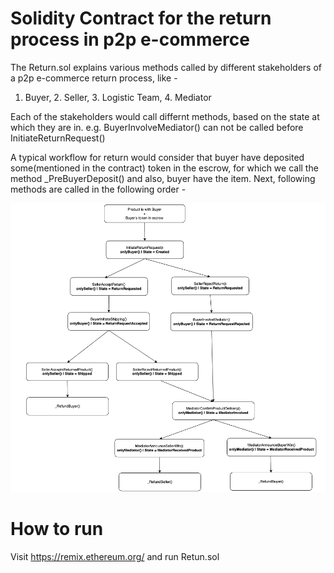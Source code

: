 # Solidity Contract for the return process in p2p e-commerce
The Return.sol explains various methods called by different stakeholders of a p2p e-commerce return process, like - 
1. Buyer, 2. Seller, 3. Logistic Team, 4. Mediator

Each of the stakeholders would call differnt methods, based on the state at which they are in.
e.g. BuyerInvolveMediator() can not be called before InitiateReturnRequest() 

A typical workflow for return would consider that buyer have deposited some(mentioned in the contract) token in the escrow, for which we call the method 
_PreBuyerDeposit() and also, buyer have the item. 
Next, following methods are called in the following order - 

<img src="Screenshot 2022-01-15 at 11.14.08 PM.png" width="1280"/>

# How to run
Visit https://remix.ethereum.org/ and run Retun.sol
